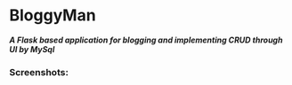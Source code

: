 # BloggyMan

_**A Flask based application for blogging and implementing CRUD through UI by MySql**_

### Screenshots:
